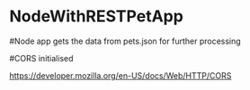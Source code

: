 # NodeWithRESTPetApp

#Node app gets the data from pets.json for further processing

#CORS initialised

https://developer.mozilla.org/en-US/docs/Web/HTTP/CORS
